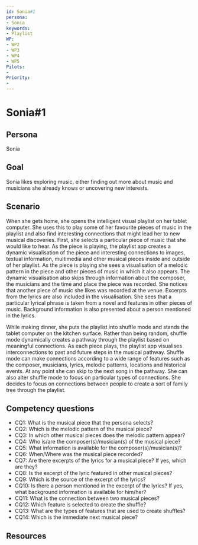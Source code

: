 ```yaml
---
id: Sonia#1
persona: 
- Sonia
keywords: 
- Playlist
WP:
- WP2
- WP3
- WP4
- WP5
Pilots:
- 
Priority:
- 
---
```

# Sonia#1

## Persona
Sonia

## Goal
Sonia likes exploring music, either finding out more about music and musicians she already knows or uncovering new interests.

## Scenario  
When she gets home, she opens the intelligent visual playlist on her tablet computer. She uses this to play some of her favourite pieces of music in the playlist and also find interesting connections that might lead her to new musical discoveries.  First, she selects a particular piece of music that she would like to hear. As the piece is playing, the playlist app creates a dynamic visualisation of the piece and interesting connections to images, textual information, multimedia and other musical pieces inside and outside of her playlist. As the piece is playing she sees a visualisation of a melodic pattern in the piece and other pieces of music in which it also appears. The dynamic visualisation also skips through information about the composer, the musicians and the time and place the piece was recorded. She notices that another piece of music she likes was recorded at the venue. Excerpts from the lyrics are also included in the visualisation. She sees that a particular lyrical phrase is taken from a novel and features in other pieces of music. Background information is also presented about a person mentioned in the lyrics.

While making dinner, she puts the playlist into shuffle mode and stands the tablet computer on the kitchen surface. Rather than being random, shuffle mode dynamically creates a pathway through the playlist based on meaningful connections. As each piece plays, the playlist app visualises interconnections to past and future steps in the musical pathway. Shuffle mode can make connections according to a wide range of features such as the composer, musicians, lyrics, melodic patterns,  locations and historical events. At any point she can skip to the next song in the pathway. She can also alter shuffle mode to focus on particular types of connections. She decides to focus on connections between people to create a sort of family tree through the playlist. 

## Competency questions 

- CQ1: What is the musical piece that the persona selects?
- CQ2: Which is the melodic pattern of the musical piece?
- CQ3: In which other musical pieces does the melodic pattern appear?
- CQ4: Who is/are the composer(s)/musician(s) of the musical piece?
- CQ5: What information is available for the composer(s)/musician(s)?
- CQ6: When/Where was the musical piece recorded?
- CQ7: Are there excerpts of the lyrics for a musical piece? If yes, which are they?
- CQ8: Is the excerpt of the lyric featured in other musical pieces?
- CQ9: Which is the source of the excerpt of the lyrics?
- CQ10: Is there a person mentioned in the excerpt of the lyrics? If yes, what background information is available for him/her?
- CQ11: What is the connection between two musical pieces?
- CQ12: Which feature is selected to create the shuffle?
- CQ13: What are the types of features that are used to create shuffles?
- CQ14: Which is the immediate next musical piece?

## Resources

